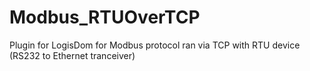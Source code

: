 # Modbus_RTUOverTCP
Plugin for LogisDom for Modbus protocol ran via TCP with RTU device (RS232 to Ethernet tranceiver)
